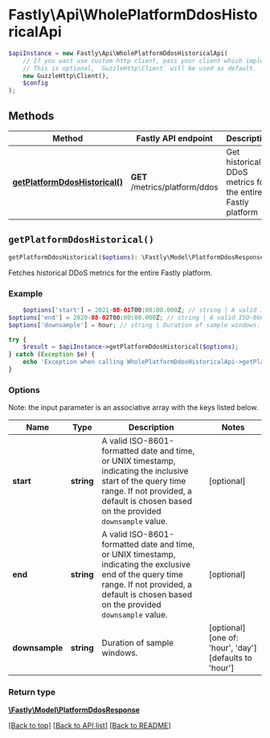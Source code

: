 # Fastly\Api\WholePlatformDdosHistoricalApi


```php
$apiInstance = new Fastly\Api\WholePlatformDdosHistoricalApi(
    // If you want use custom http client, pass your client which implements `GuzzleHttp\ClientInterface`.
    // This is optional, `GuzzleHttp\Client` will be used as default.
    new GuzzleHttp\Client(),
    $config
);
```

## Methods

Method | Fastly API endpoint | Description
------------- | ------------- | -------------
[**getPlatformDdosHistorical()**](WholePlatformDdosHistoricalApi.md#getPlatformDdosHistorical) | **GET** /metrics/platform/ddos | Get historical DDoS metrics for the entire Fastly platform


## `getPlatformDdosHistorical()`

```php
getPlatformDdosHistorical($options): \Fastly\Model\PlatformDdosResponse // Get historical DDoS metrics for the entire Fastly platform
```

Fetches historical DDoS metrics for the entire Fastly platform.

### Example
```php
    $options['start'] = 2021-08-01T00:00:00.000Z; // string | A valid ISO-8601-formatted date and time, or UNIX timestamp, indicating the inclusive start of the query time range. If not provided, a default is chosen based on the provided `downsample` value.
$options['end'] = 2020-08-02T00:00:00.000Z; // string | A valid ISO-8601-formatted date and time, or UNIX timestamp, indicating the exclusive end of the query time range. If not provided, a default is chosen based on the provided `downsample` value.
$options['downsample'] = hour; // string | Duration of sample windows.

try {
    $result = $apiInstance->getPlatformDdosHistorical($options);
} catch (Exception $e) {
    echo 'Exception when calling WholePlatformDdosHistoricalApi->getPlatformDdosHistorical: ', $e->getMessage(), PHP_EOL;
}
```

### Options

Note: the input parameter is an associative array with the keys listed below.

Name | Type | Description  | Notes
------------- | ------------- | ------------- | -------------
**start** | **string** | A valid ISO-8601-formatted date and time, or UNIX timestamp, indicating the inclusive start of the query time range. If not provided, a default is chosen based on the provided `downsample` value. | [optional]
**end** | **string** | A valid ISO-8601-formatted date and time, or UNIX timestamp, indicating the exclusive end of the query time range. If not provided, a default is chosen based on the provided `downsample` value. | [optional]
**downsample** | **string** | Duration of sample windows. | [optional] [one of: 'hour', 'day'] [defaults to 'hour']

### Return type

[**\Fastly\Model\PlatformDdosResponse**](../Model/PlatformDdosResponse.md)

[[Back to top]](#) [[Back to API list]](../../README.md#endpoints)
[[Back to README]](../../README.md)
